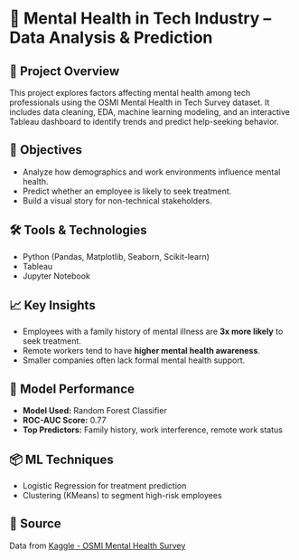 # 🧠 Mental Health in Tech Industry – Data Analysis & Prediction

## 📌 Project Overview
This project explores factors affecting mental health among tech professionals using the OSMI Mental Health in Tech Survey dataset. It includes data cleaning, EDA, machine learning modeling, and an interactive Tableau dashboard to identify trends and predict help-seeking behavior.

## 🎯 Objectives
- Analyze how demographics and work environments influence mental health.
- Predict whether an employee is likely to seek treatment.
- Build a visual story for non-technical stakeholders.

## 🛠️ Tools & Technologies
- Python (Pandas, Matplotlib, Seaborn, Scikit-learn)
- Tableau
- Jupyter Notebook

## 📈 Key Insights
- Employees with a family history of mental illness are **3x more likely** to seek treatment.
- Remote workers tend to have **higher mental health awareness**.
- Smaller companies often lack formal mental health support.

## 🤖 Model Performance
- **Model Used:** Random Forest Classifier
- **ROC-AUC Score:** 0.77
- **Top Predictors:** Family history, work interference, remote work status

## 📦 ML Techniques
- Logistic Regression for treatment prediction
- Clustering (KMeans) to segment high-risk employees

## 📌 Source
Data from [Kaggle - OSMI Mental Health Survey](https://www.kaggle.com/datasets/osmi/mental-health-in-tech-survey)

